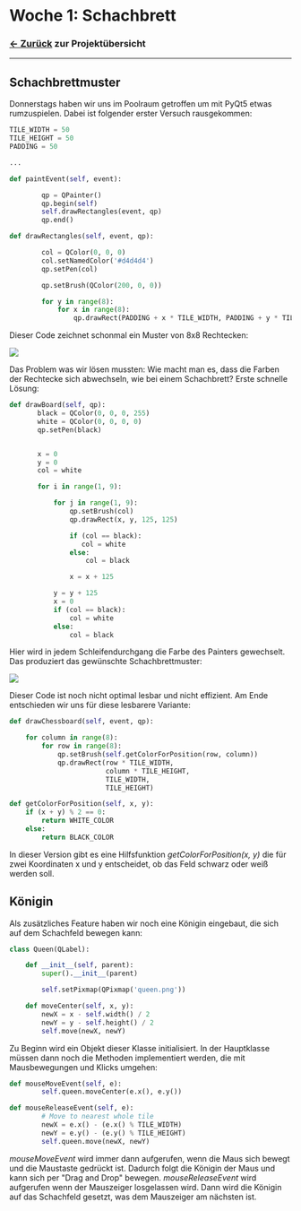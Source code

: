 # Woche 1: Schachbrett

### [<- Zurück](/../index.md) zur Projektübersicht
---

## Schachbrettmuster

Donnerstags haben wir uns im Poolraum getroffen um mit PyQt5 etwas rumzuspielen. Dabei ist folgender erster Versuch rausgekommen:

```python
TILE_WIDTH = 50
TILE_HEIGHT = 50
PADDING = 50

...

def paintEvent(self, event):

        qp = QPainter()
        qp.begin(self)
        self.drawRectangles(event, qp)
        qp.end()

def drawRectangles(self, event, qp):

        col = QColor(0, 0, 0)
        col.setNamedColor('#d4d4d4')
        qp.setPen(col)

        qp.setBrush(QColor(200, 0, 0))

        for y in range(8):
            for x in range(8):
                qp.drawRect(PADDING + x * TILE_WIDTH, PADDING + y * TILE_HEIGHT, TILE_WIDTH, TILE_HEIGHT)              
```

Dieser Code zeichnet schonmal ein Muster von 8x8 Rechtecken:

![](https://raw.githubusercontent.com/justus-springer/Teamprojekt_Justus_Thomas_Mathis/gh-pages/week1/Template.png)

Das Problem was wir lösen mussten: Wie macht man es, dass die Farben der Rechtecke sich abwechseln, wie bei einem Schachbrett? Erste schnelle Lösung:

```python
def drawBoard(self, qp):
       black = QColor(0, 0, 0, 255)
       white = QColor(0, 0, 0, 0)
       qp.setPen(black)


       x = 0
       y = 0
       col = white

       for i in range(1, 9):

           for j in range(1, 9):
               qp.setBrush(col)
               qp.drawRect(x, y, 125, 125)

               if (col == black):
                  col = white
               else:
                   col = black

               x = x + 125

           y = y + 125
           x = 0
           if (col == black):
               col = white
           else:
               col = black
```

Hier wird in jedem Schleifendurchgang die Farbe des Painters gewechselt. Das produziert das gewünschte Schachbrettmuster:

![](https://raw.githubusercontent.com/justus-springer/Teamprojekt_Justus_Thomas_Mathis/gh-pages/week1/Schachbrett.PNG)

Dieser Code ist noch nicht optimal lesbar und nicht effizient. Am Ende entschieden wir uns für diese lesbarere Variante:

```python
def drawChessboard(self, event, qp):

    for column in range(8):
        for row in range(8):
            qp.setBrush(self.getColorForPosition(row, column))
            qp.drawRect(row * TILE_WIDTH,
                        column * TILE_HEIGHT,
                        TILE_WIDTH,
                        TILE_HEIGHT)

def getColorForPosition(self, x, y):
    if (x + y) % 2 == 0:
        return WHITE_COLOR
    else:
        return BLACK_COLOR
```

In dieser Version gibt es eine Hilfsfunktion *getColorForPosition(x, y)*  die für zwei Koordinaten x und y entscheidet, ob das Feld schwarz oder weiß werden soll.

## Königin

Als zusätzliches Feature haben wir noch eine Königin eingebaut, die sich auf dem Schachfeld bewegen kann:

```python
class Queen(QLabel):

    def __init__(self, parent):
        super().__init__(parent)

        self.setPixmap(QPixmap('queen.png'))

    def moveCenter(self, x, y):
        newX = x - self.width() / 2
        newY = y - self.height() / 2
        self.move(newX, newY)
```

Zu Beginn wird ein Objekt dieser Klasse initialisiert. In der Hauptklasse müssen dann noch die Methoden implementiert werden, die mit Mausbewegungen und Klicks umgehen:

```python
def mouseMoveEvent(self, e):
        self.queen.moveCenter(e.x(), e.y())

def mouseReleaseEvent(self, e):
        # Move to nearest whole tile
        newX = e.x() - (e.x() % TILE_WIDTH)
        newY = e.y() - (e.y() % TILE_HEIGHT)
        self.queen.move(newX, newY)
```

*mouseMoveEvent*  wird immer dann aufgerufen, wenn die Maus sich bewegt und die Maustaste gedrückt ist. Dadurch folgt die Königin der Maus und kann sich per "Drag and Drop" bewegen.
*mouseReleaseEvent*  wird aufgerufen wenn der Mauszeiger losgelassen wird. Dann wird die Königin auf das Schachfeld gesetzt, was dem Mauszeiger am nächsten ist.
